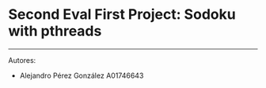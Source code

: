 # Second Eval First Project: Sodoku with pthreads
---
Autores:

* Alejandro Pérez González A01746643
